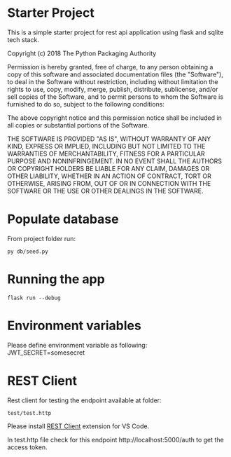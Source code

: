 # Starter Project

This is a simple starter project for rest api application using flask and sqlite tech stack. 

Copyright (c) 2018 The Python Packaging Authority

Permission is hereby granted, free of charge, to any person obtaining a copy
of this software and associated documentation files (the "Software"), to deal
in the Software without restriction, including without limitation the rights
to use, copy, modify, merge, publish, distribute, sublicense, and/or sell
copies of the Software, and to permit persons to whom the Software is
furnished to do so, subject to the following conditions:

The above copyright notice and this permission notice shall be included in all
copies or substantial portions of the Software.

THE SOFTWARE IS PROVIDED "AS IS", WITHOUT WARRANTY OF ANY KIND, EXPRESS OR
IMPLIED, INCLUDING BUT NOT LIMITED TO THE WARRANTIES OF MERCHANTABILITY,
FITNESS FOR A PARTICULAR PURPOSE AND NONINFRINGEMENT. IN NO EVENT SHALL THE
AUTHORS OR COPYRIGHT HOLDERS BE LIABLE FOR ANY CLAIM, DAMAGES OR OTHER
LIABILITY, WHETHER IN AN ACTION OF CONTRACT, TORT OR OTHERWISE, ARISING FROM,
OUT OF OR IN CONNECTION WITH THE SOFTWARE OR THE USE OR OTHER DEALINGS IN THE
SOFTWARE.


# Populate database
From project folder run:
```
py db/seed.py
```

# Running the app
```
flask run --debug
```

# Environment variables
Please define environment variable as following:\
JWT_SECRET=somesecret

# REST Client
Rest client for testing the endpoint available at folder:
```
test/test.http
```

Please install [REST Client](https://marketplace.visualstudio.com/items?itemName=humao.rest-client) extension for VS Code.

In test.http file check for this endpoint http://localhost:5000/auth to get the access token.
